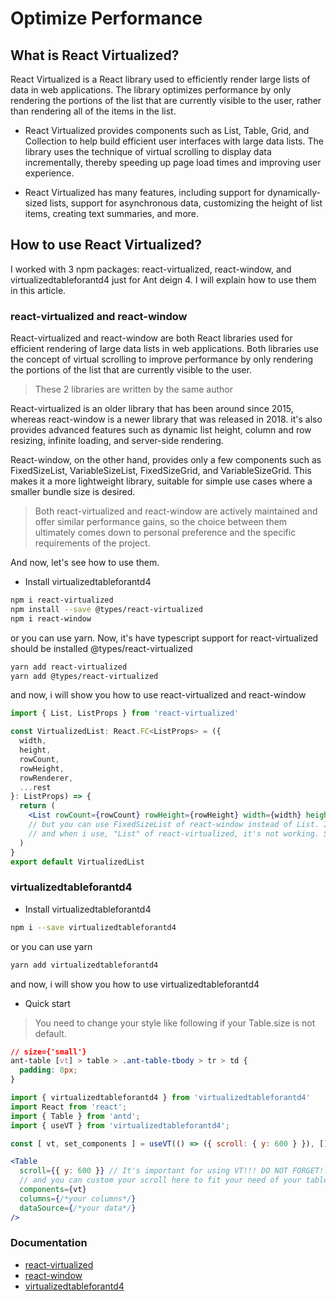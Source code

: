 # Optimize Performance

## What is React Virtualized?

React Virtualized is a React library used to efficiently render large lists of data in web applications. The library optimizes performance by only rendering the portions of the list that are currently visible to the user, rather than rendering all of the items in the list.

- React Virtualized provides components such as List, Table, Grid, and Collection to help build efficient user interfaces with large data lists. The library uses the technique of virtual scrolling to display data incrementally, thereby speeding up page load times and improving user experience.

- React Virtualized has many features, including support for dynamically-sized lists, support for asynchronous data, customizing the height of list items, creating text summaries, and more.

## How to use React Virtualized?

I worked with 3 npm packages: react-virtualized, react-window, and virtualizedtableforantd4 just for Ant deign 4. I will explain how to use them in this article.

### react-virtualized and react-window

React-virtualized and react-window are both React libraries used for efficient rendering of large data lists in web applications. Both libraries use the concept of virtual scrolling to improve performance by only rendering the portions of the list that are currently visible to the user.

> These 2 libraries are written by the same author

React-virtualized is an older library that has been around since 2015, whereas react-window is a newer library that was released in 2018. it's also provides advanced features such as dynamic list height, column and row resizing, infinite loading, and server-side rendering.

React-window, on the other hand, provides only a few components such as FixedSizeList, VariableSizeList, FixedSizeGrid, and VariableSizeGrid. This makes it a more lightweight library, suitable for simple use cases where a smaller bundle size is desired.

> Both react-virtualized and react-window are actively maintained and offer similar performance gains, so the choice between them ultimately comes down to personal preference and the specific requirements of the project.

And now, let's see how to use them.

- Install virtualizedtableforantd4

```bash
npm i react-virtualized
npm install --save @types/react-virtualized
npm i react-window
```

or you can use yarn. Now, it's have typescript support for react-virtualized should be installed @types/react-virtualized

```bash
yarn add react-virtualized
yarn add @types/react-virtualized

```

and now, i will show you how to use react-virtualized and react-window

```jsx
import { List, ListProps } from 'react-virtualized'

const VirtualizedList: React.FC<ListProps> = ({
  width,
  height,
  rowCount,
  rowHeight,
  rowRenderer,
  ...rest
}: ListProps) => {
  return (
    <List rowCount={rowCount} rowHeight={rowHeight} width={width} height={height} rowRenderer={rowRenderer} {...rest} />
    // but you can use FixedSizeList of react-window instead of List. It's the same
    // and when i use, "List" of react-virtualized, it's not working. So i use FixedSizeList and it worked for me =)))))
  )
}
export default VirtualizedList
```

### virtualizedtableforantd4

- Install virtualizedtableforantd4

```bash
npm i --save virtualizedtableforantd4
```

or you can use yarn

```bash
yarn add virtualizedtableforantd4
```

and now, i will show you how to use virtualizedtableforantd4

- Quick start

> You need to change your style like following if your Table.size is not default.

```css
// size={'small'}
ant-table [vt] > table > .ant-table-tbody > tr > td {
  padding: 8px;
}
```

```jsx
import { virtualizedtableforantd4 } from 'virtualizedtableforantd4'
import React from 'react';
import { Table } from 'antd';
import { useVT } from 'virtualizedtableforantd4';

const [ vt, set_components ] = useVT(() => ({ scroll: { y: 600 } }), []);

<Table
  scroll={{ y: 600 }} // It's important for using VT!!! DO NOT FORGET!!!
  // and you can custom your scroll here to fit your need of your table
  components={vt}
  columns={/*your columns*/}
  dataSource={/*your data*/}
/>
```

### Documentation

- [react-virtualized](https://www.npmjs.com/package/react-virtualized 'react-virtualized')
- [react-window](https://www.npmjs.com/package/react-window 'react-window')
- [virtualizedtableforantd4](https://www.npmjs.com/package/virtualizedtableforantd4 'virtualizedtableforantd4')
